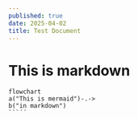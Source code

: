 ```yaml
---
published: true
date: 2025-04-02
title: Test Document
---
```

# This is markdown

```mermaid
flowchart
a("This is mermaid")-.->
b("in markdown")
```´´
